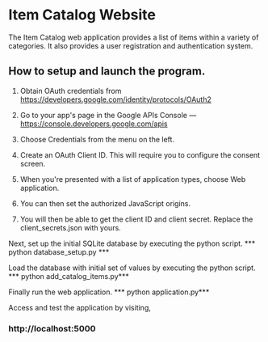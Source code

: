 # Item Catalog Website
The Item Catalog web application provides a list of items within a variety of
categories.
It also provides a user registration and authentication system.

## How to setup and launch the program.
1. Obtain OAuth credentials from https://developers.google.com/identity/protocols/OAuth2

2. Go to your app's page in the Google APIs Console — https://console.developers.google.com/apis
3. Choose Credentials from the menu on the left.
4. Create an OAuth Client ID.
This will require you to configure the consent screen.
5. When you're presented with a list of application types, choose Web application.
6. You can then set the authorized JavaScript origins.
7. You will then be able to get the client ID and client secret.
Replace the client_secrets.json  with yours.

Next, set up the initial SQLite database by executing the python script.
 *** python database_setup.py ***

Load the database with initial set of values by executing the python script.
*** python add_catalog_items.py***

Finally run the web application.
   *** python application.py***

Access and test the application by visiting,
### http://localhost:5000
